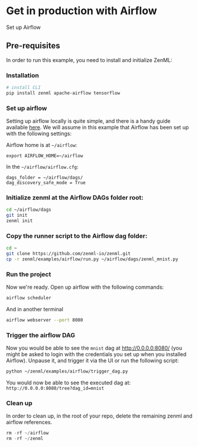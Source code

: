 # Get in production with Airflow
Set up Airflow

## Pre-requisites
In order to run this example, you need to install and initialize ZenML:

### Installation
```bash
# install CLI
pip install zenml apache-airflow tensorflow
```

### Set up airflow
Setting up airflow locally is quite simple, and there is a handy guide available 
[here](https://airflow.apache.org/docs/apache-airflow/stable/start/local.html). 
We will assume in this example that Airflow has been set up with the following settings:

Airflow home is at `~/airflow`:
```
export AIRFLOW_HOME=~/airflow
```

In the `~/airflow/airflow.cfg`:
```
dags_folder = ~/airflow/dags/
dag_discovery_safe_mode = True
```

### Initialize zenml at the Airflow DAGs folder root:
```bash
cd ~/airflow/dags
git init
zenml init
```

### Copy the runner script to the Airflow dag folder:
```bash
cd ~
git clone https://github.com/zenml-io/zenml.git
cp -r zenml/examples/airflow/run.py ~/airflow/dags/zenml_mnist.py
```

### Run the project
Now we're ready. Open up airflow with the following commands:

```bash
airflow scheduler
```
And in another terminal
```bash
airflow webserver --port 8080
```

### Trigger the airflow DAG
Now you would be able to see the `mnist` dag at http://0.0.0.0:8080/ (you might be asked to login with 
the credentials you set up when you installed Airflow). Unpause it, and trigger it via the UI or run the 
following script:

```bash
python ~/zenml/examples/airflow/trigger_dag.py
```

You would now be able to see the executed dag at: `http://0.0.0.0:8080/tree?dag_id=mnist`

### Clean up
In order to clean up, in the root of your repo, delete the remaining zenml and airflow references.

```python
rm -rf ~/airflow
rm -rf ~/zenml
```
